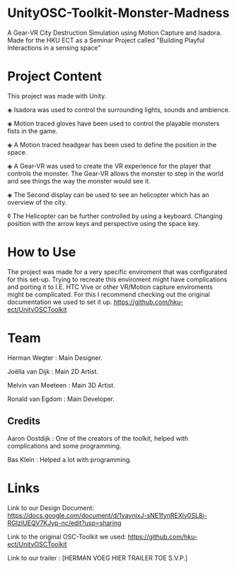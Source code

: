 # UnityOSC-Toolkit-Monster-Madness
A Gear-VR City Destruction Simulation using Motion Capture and Isadora.
Made for the HKU ECT as a Seminar Project called "Building Playful Interactions in a sensing space"

# Project Content #
This project was made with Unity.

◈ Isadora was used to control the surrounding lights, sounds and ambience.

◈ Motion traced gloves have been used to control the playable monsters fists in the game.

◈ A Motion traced headgear has been used to define the position in the space.

◈ A Gear-VR was used to create the VR experience for the player that controls the monster. The Gear-VR allows the monster to step in the world and see things the way the monster would see it.

◈ The Second display can be used to see an helicopter which has an overview of the city.

  ◊ The Helicopter can be further controlled by using a keyboard. Changing position with the arrow keys and perspective using the space       key.
  
# How to Use #
The project was made for a very specific enviroment that was configurated for this set-up. Trying to recreate this enviroment might have complications and porting it to I.E. HTC Vive or other VR/Motion capture enviroments might be complicated. For this I recommend checking out the original documentation we used to set it up. https://github.com/hku-ect/UnityOSCToolkit

# Team # 
Herman Wegter : Main Designer.

Joëlla van Dijk : Main 2D Artist.

Melvin van Meeteen : Main 3D Artist.

Ronald van Egdom : Main Developer.


## Credits ##
Aaron Oostdijk : One of the creators of the toolkit, helped with complications and some programming.

Bas Klein : Helped a lot with programming.

# Links #
Link to our Design Document: https://docs.google.com/document/d/1vavnixJ-sNE1fynREXly0SL8j-RGIzIUEQV7KJyp-nc/edit?usp=sharing


Link to the original OSC-Toolkit we used: https://github.com/hku-ect/UnityOSCToolkit


Link to our trailer : [HERMAN VOEG HIER TRAILER TOE S.V.P.]

